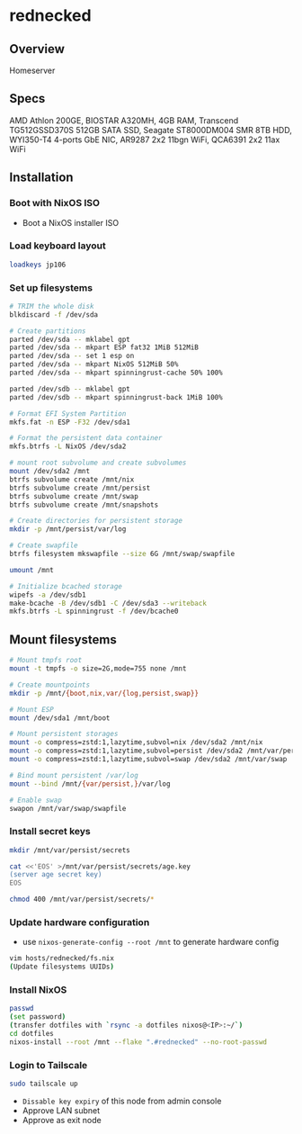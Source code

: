 # rednecked
## Overview
Homeserver

## Specs
AMD Athlon 200GE, BIOSTAR A320MH, 4GB RAM, Transcend TG512GSSD370S 512GB SATA SSD, Seagate ST8000DM004 SMR 8TB HDD, WYI350-T4 4-ports GbE NIC, AR9287 2x2 11bgn WiFi, QCA6391 2x2 11ax WiFi

## Installation
### Boot with NixOS ISO
- Boot a NixOS installer ISO

### Load keyboard layout
```sh
loadkeys jp106
```

### Set up filesystems
```sh
# TRIM the whole disk
blkdiscard -f /dev/sda

# Create partitions
parted /dev/sda -- mklabel gpt
parted /dev/sda -- mkpart ESP fat32 1MiB 512MiB
parted /dev/sda -- set 1 esp on
parted /dev/sda -- mkpart NixOS 512MiB 50%
parted /dev/sda -- mkpart spinningrust-cache 50% 100%

parted /dev/sdb -- mklabel gpt
parted /dev/sdb -- mkpart spinningrust-back 1MiB 100%

# Format EFI System Partition
mkfs.fat -n ESP -F32 /dev/sda1

# Format the persistent data container
mkfs.btrfs -L NixOS /dev/sda2

# mount root subvolume and create subvolumes
mount /dev/sda2 /mnt
btrfs subvolume create /mnt/nix
btrfs subvolume create /mnt/persist
btrfs subvolume create /mnt/swap
btrfs subvolume create /mnt/snapshots

# Create directories for persistent storage
mkdir -p /mnt/persist/var/log

# Create swapfile
btrfs filesystem mkswapfile --size 6G /mnt/swap/swapfile

umount /mnt

# Initialize bcached storage
wipefs -a /dev/sdb1
make-bcache -B /dev/sdb1 -C /dev/sda3 --writeback
mkfs.btrfs -L spinningrust -f /dev/bcache0
```

## Mount filesystems
```sh
# Mount tmpfs root
mount -t tmpfs -o size=2G,mode=755 none /mnt

# Create mountpoints
mkdir -p /mnt/{boot,nix,var/{log,persist,swap}}

# Mount ESP
mount /dev/sda1 /mnt/boot

# Mount persistent storages
mount -o compress=zstd:1,lazytime,subvol=nix /dev/sda2 /mnt/nix
mount -o compress=zstd:1,lazytime,subvol=persist /dev/sda2 /mnt/var/persist
mount -o compress=zstd:1,lazytime,subvol=swap /dev/sda2 /mnt/var/swap

# Bind mount persistent /var/log
mount --bind /mnt/{var/persist,}/var/log

# Enable swap
swapon /mnt/var/swap/swapfile
```

### Install secret keys
```sh
mkdir /mnt/var/persist/secrets

cat <<'EOS' >/mnt/var/persist/secrets/age.key
(server age secret key)
EOS

chmod 400 /mnt/var/persist/secrets/*
```

### Update hardware configuration
 * use `nixos-generate-config --root /mnt` to generate hardware config
```sh
vim hosts/rednecked/fs.nix
(Update filesystems UUIDs)
```


### Install NixOS
```sh
passwd
(set password)
(transfer dotfiles with `rsync -a dotfiles nixos@<IP>:~/`)
cd dotfiles
nixos-install --root /mnt --flake ".#rednecked" --no-root-passwd
```

### Login to Tailscale

``` sh
sudo tailscale up
```

 * `Dissable key expiry` of this node from admin console
 * Approve LAN subnet
 * Approve as exit node

